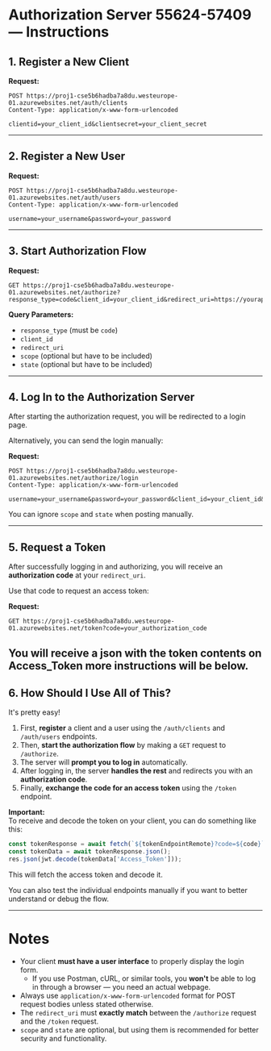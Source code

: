 # Authorization Server 55624-57409 — Instructions

## 1. Register a New Client

**Request:**
```http
POST https://proj1-cse5b6hadba7a8du.westeurope-01.azurewebsites.net/auth/clients
Content-Type: application/x-www-form-urlencoded

clientid=your_client_id&clientsecret=your_client_secret
```

---

## 2. Register a New User

**Request:**
```http
POST https://proj1-cse5b6hadba7a8du.westeurope-01.azurewebsites.net/auth/users
Content-Type: application/x-www-form-urlencoded

username=your_username&password=your_password
```

---

## 3. Start Authorization Flow

**Request:**
```http
GET https://proj1-cse5b6hadba7a8du.westeurope-01.azurewebsites.net/authorize?response_type=code&client_id=your_client_id&redirect_uri=https://yourapp.com/callback&scope=public&state=xyz
```
**Query Parameters:**
- `response_type` (must be `code`)
- `client_id`
- `redirect_uri`
- `scope` (optional but have to be included)
- `state` (optional but have to be included)

---

## 4. Log In to the Authorization Server

After starting the authorization request, you will be redirected to a login page.

Alternatively, you can send the login manually:

**Request:**
```http
POST https://proj1-cse5b6hadba7a8du.westeurope-01.azurewebsites.net/authorize/login
Content-Type: application/x-www-form-urlencoded

username=your_username&password=your_password&client_id=your_client_id&redirect_uri=https://yourapp.com/callback
```
You can ignore `scope` and `state` when posting manually.

---

## 5. Request a Token

After successfully logging in and authorizing, you will receive an **authorization code** at your `redirect_uri`.

Use that code to request an access token:

**Request:**
```http
GET https://proj1-cse5b6hadba7a8du.westeurope-01.azurewebsites.net/token?code=your_authorization_code
```
You will receive a json with the token contents on Access_Token more instructions will be below.
---

## 6. How Should I Use All of This?

It's pretty easy!

1. First, **register** a client and a user using the `/auth/clients` and `/auth/users` endpoints.
2. Then, **start the authorization flow** by making a `GET` request to `/authorize`.
3. The server will **prompt you to log in** automatically.
4. After logging in, the server **handles the rest** and redirects you with an **authorization code**.
5. Finally, **exchange the code for an access token** using the `/token` endpoint.

**Important:**  
To receive and decode the token on your client, you can do something like this:

```javascript
const tokenResponse = await fetch(`${tokenEndpointRemote}?code=${code}`);
const tokenData = await tokenResponse.json();
res.json(jwt.decode(tokenData['Access_Token']));
```

This will fetch the access token and decode it.

You can also test the individual endpoints manually if you want to better understand or debug the flow.

---

# Notes

- Your client **must have a user interface** to properly display the login form.
  - If you use Postman, cURL, or similar tools, you **won't** be able to log in through a browser — you need an actual webpage.
- Always use `application/x-www-form-urlencoded` format for POST request bodies unless stated otherwise.
- The `redirect_uri` must **exactly match** between the `/authorize` request and the `/token` request.
- `scope` and `state` are optional, but using them is recommended for better security and functionality.

